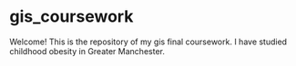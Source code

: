 # gis_coursework
Welcome! This is the repository of my gis final coursework. I have studied childhood obesity in Greater Manchester.
